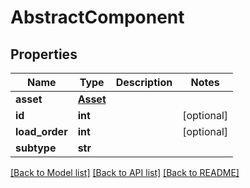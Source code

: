 # AbstractComponent

## Properties
Name | Type | Description | Notes
------------ | ------------- | ------------- | -------------
**asset** | [**Asset**](Asset.md) |  | 
**id** | **int** |  | [optional] 
**load_order** | **int** |  | [optional] 
**subtype** | **str** |  | 

[[Back to Model list]](../README.md#documentation-for-models) [[Back to API list]](../README.md#documentation-for-api-endpoints) [[Back to README]](../README.md)


